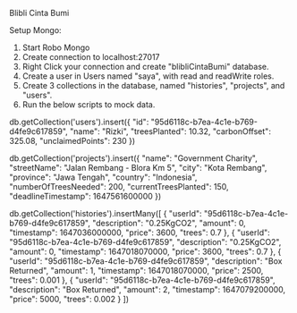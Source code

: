 Blibli Cinta Bumi

Setup Mongo:
1. Start Robo Mongo
2. Create connection to localhost:27017
3. Right Click your connection and create "blibliCintaBumi" database.
4. Create a user in Users named "saya", with read and readWrite roles.
5. Create 3 collections in the database, named "histories", "projects", and "users".
6. Run the below scripts to mock data.

db.getCollection('users').insert({
    "id": "95d6118c-b7ea-4c1e-b769-d4fe9c617859",
    "name": "Rizki",
    "treesPlanted": 10.32,
    "carbonOffset": 325.08,
    "unclaimedPoints": 230
    })

db.getCollection('projects').insert({
    "name": "Government Charity",
    "streetName": "Jalan Rembang - Blora Km 5",
    "city": "Kota Rembang",
    "province": "Jawa Tengah",
    "country": "Indonesia",
    "numberOfTreesNeeded": 200,
    "currentTreesPlanted": 150,
    "deadlineTimestamp": 1647561600000
    })
    
db.getCollection('histories').insertMany([
{
    "userId": "95d6118c-b7ea-4c1e-b769-d4fe9c617859",
    "description": "0.25KgCO2",
    "amount": 0,
    "timestamp": 1647036000000,
    "price": 3600,
    "trees": 0.7
}, {
    "userId": "95d6118c-b7ea-4c1e-b769-d4fe9c617859",
    "description": "0.25KgCO2",
    "amount": 0,
    "timestamp": 1647018070000,
    "price": 3600,
    "trees": 0.7
}, {
    "userId": "95d6118c-b7ea-4c1e-b769-d4fe9c617859",
    "description": "Box Returned",
    "amount": 1,
    "timestamp": 1647018070000,
    "price": 2500,
    "trees": 0.001
}, {
    "userId": "95d6118c-b7ea-4c1e-b769-d4fe9c617859",
    "description": "Box Returned",
    "amount": 2,
    "timestamp": 1647079200000,
    "price": 5000,
    "trees": 0.002
}
])
